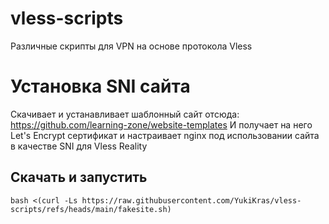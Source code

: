 # vless-scripts
Различные скрипты для VPN на основе протокола Vless

# Установка SNI сайта
Скачивает и устанавливает шаблонный сайт отсюда: https://github.com/learning-zone/website-templates
И получает на него Let's Encrypt сертификат и настраивает nginx под использовании сайта в качестве SNI для Vless Reality
## Скачать и запустить
```
bash <(curl -Ls https://raw.githubusercontent.com/YukiKras/vless-scripts/refs/heads/main/fakesite.sh)
```

